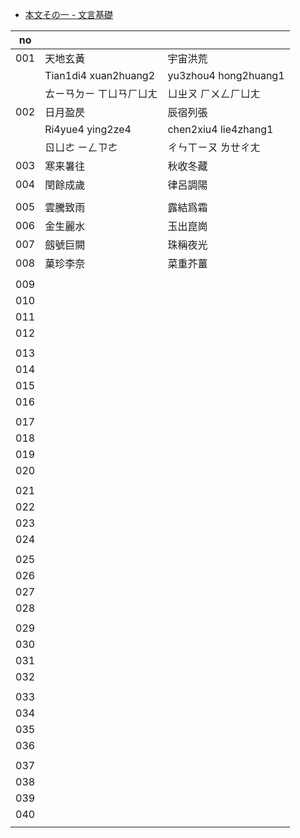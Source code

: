 - [本文その一 - 文言基礎](https://xuetui.hatenadiary.org/entry/20081220/1229740222)

| no  |                         |                      |
| --- | ----------------------- | -------------------- |
| 001 | 天地玄黃                | 宇宙洪荒             |
|     | Tian1di4 xuan2huang2    | yu3zhou4 hong2huang1 |
|     | ㄊㄧㄢㄉㄧ ㄒㄩㄢㄏㄩㄤ | ㄩㄓㄡ ㄏㄨㄥㄏㄩㄤ  |
| 002 | 日月盈昃                | 辰宿列張             |
|     | Ri4yue4 ying2ze4        | chen2xiu4 lie4zhang1 |
|     | ㄖㄩㄜ ㄧㄥㄗㄜ         | ㄔㄣㄒㄧㄡ ㄌㄝㄔㄤ  |
| 003 | 寒来暑往                | 秋收冬藏             |
| 004 | 閏餘成歲                | 律呂調陽             |
|     |                         |                      |
| 005 | 雲騰致雨                | 露結爲霜             |
| 006 | 金生麗水                | 玉出崑崗             |
| 007 | 劔號巨闕                | 珠稱夜光             |
| 008 | 菓珍李奈                | 菜重芥薑             |
|     |
| 009 |
| 010 |
| 011 |
| 012 |
|     |
| 013 |
| 014 |
| 015 |
| 016 |
|     |
| 017 |
| 018 |
| 019 |
| 020 |
|     |
| 021 |
| 022 |
| 023 |
| 024 |
|     |
| 025 |
| 026 |
| 027 |
| 028 |
|     |
| 029 |
| 030 |
| 031 |
| 032 |
|     |
| 033 |
| 034 |
| 035 |
| 036 |
|     |
| 037 |
| 038 |
| 039 |
| 040 |
|     |
